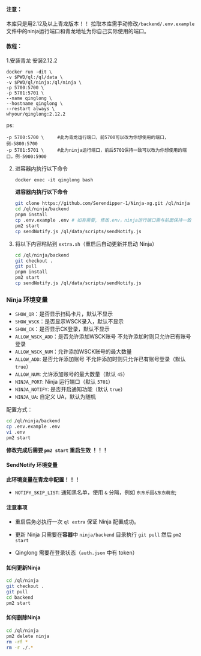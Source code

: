 #### 注意：
 本库只是用2.12及以上青龙版本！！
 拉取本库需手动修改```/backend/.env.example```文件中的ninja运行端口和青龙地址为你自己实际使用的端口。
 
#### 教程：
 1.安装青龙
 安装2.12.2
   ```
docker run -dit \
-v $PWD/ql:/ql/data \
-v $PWD/ql/ninja:/ql/ninja \
-p 5700:5700 \
-p 5701:5701 \
--name qinglong \
--hostname qinglong \
--restart always \
whyour/qinglong:2.12.2
   ```
   ps:
   ```
   -p 5700:5700 \     #此为青龙运行端口，前5700可以改为你想使用的端口，例-5800:5700
   -p 5701:5701 \     #此为ninja运行端口，前后5701保持一致可以改为你想使用的端口，例-5900:5900
```

2. 进容器内执行以下命令
   ```
   docker exec -it qinglong bash
   ```

   **进容器内执行以下命令**

   ```bash
   git clone https://github.com/Serendipper-1/Ninja-xg.git /ql/ninja
   cd /ql/ninja/backend
   pnpm install
   cp .env.example .env # 如有需要, 修改.env，ninja运行端口需与前面保持一致
   pm2 start
   cp sendNotify.js /ql/data/scripts/sendNotify.js
   ```

3. 将以下内容粘贴到 `extra.sh`（重启后自动更新并启动 Ninja）

   ```bash
   cd /ql/ninja/backend
   git checkout .
   git pull
   pnpm install
   pm2 start
   cp sendNotify.js /ql/data/scripts/sendNotify.js
   ```

### Ninja 环境变量

- `SHOW_QR`：是否显示扫码卡片，默认不显示
- `SHOW_WSCK`：是否显示WSCK录入，默认不显示
- `SHOW_CK`：是否显示CK登录，默认不显示
- `ALLOW_WSCK_ADD`：是否允许添加WSCK账号 不允许添加时则只允许已有账号登录
- `ALLOW_WSCK_NUM`：允许添加WSCK账号的最大数量
- `ALLOW_ADD`: 是否允许添加账号 不允许添加时则只允许已有账号登录（默认 `true`）
- `ALLOW_NUM`: 允许添加账号的最大数量（默认 `45`）
- `NINJA_PORT`: Ninja 运行端口（默认 `5701`）
- `NINJA_NOTIFY`: 是否开启通知功能（默认 `true`）
- `NINJA_UA`: 自定义 UA，默认为随机

配置方式：

```bash
cd /ql/ninja/backend
cp .env.example .env
vi .env
pm2 start
```

**修改完成后需要 `pm2 start` 重启生效 ！！！**

#### SendNotify 环境变量

**此环境变量在青龙中配置！！！**

- `NOTIFY_SKIP_LIST`: 通知黑名单，使用 `&` 分隔，例如 `东东乐园&东东萌宠`;

#### 注意事项

- 重启后务必执行一次 `ql extra` 保证 Ninja 配置成功。

- 更新 Ninja 只需要在**容器**中 `ninja/backend` 目录执行 `git pull` 然后 `pm2 start`

- Qinglong 需要在登录状态（`auth.json` 中有 token）

#### 如何更新Ninja

```bash
cd /ql/ninja
git checkout .
git pull
cd backend
pm2 start
```

#### 如何删除Ninja

```bash
cd /ql/ninja
pm2 delete ninja
rm -rf *
rm -r ./.*
```
